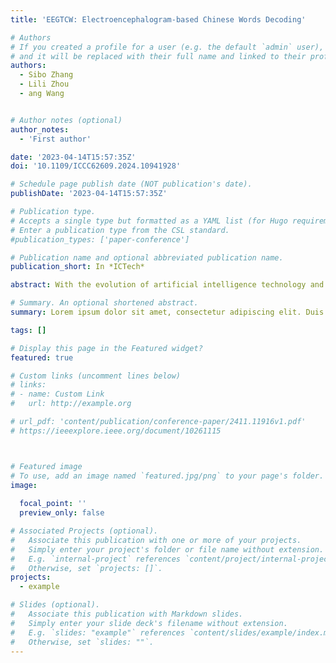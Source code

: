 ```yaml
---
title: 'EEGTCW: Electroencephalogram-based Chinese Words Decoding'

# Authors
# If you created a profile for a user (e.g. the default `admin` user), write the username (folder name) here
# and it will be replaced with their full name and linked to their profile.
authors:
  - Sibo Zhang
  - Lili Zhou
  - ang Wang


# Author notes (optional)
author_notes:
  - 'First author'

date: '2023-04-14T15:57:35Z'
doi: '10.1109/ICCC62609.2024.10941928'

# Schedule page publish date (NOT publication's date).
publishDate: '2023-04-14T15:57:35Z'

# Publication type.
# Accepts a single type but formatted as a YAML list (for Hugo requirements).
# Enter a publication type from the CSL standard.
#publication_types: ['paper-conference']

# Publication name and optional abbreviated publication name.
publication_short: In *ICTech*

abstract: With the evolution of artificial intelligence technology and the exploration of brain science, more and more researchers are committed to the decoding of brain signals, and the application of brain-computer interface(BCI) is constantly updated. Electroencephalogram(EEG) signals are non-invasive signals that have attracted increasing attention due to their non-transplantability and high temporal resolution. This paper focuses on the decoding of EEG signals to Chinese words, and proposes a novel framework, EEGTCW, which is based on the BiGRU-Attention-CNN classification model and data augmentation method to decode EEG signals into categories corresponding to Chinese words on a self-built dataset. The classification accuracy reaches 0.88, while exploring the gener-alization performance of the model under different batches of a single subject and generalization performance across subjects. It has certain reference value for the improvement of BCI assistant system for speech disorder people.

# Summary. An optional shortened abstract.
summary: Lorem ipsum dolor sit amet, consectetur adipiscing elit. Duis posuere tellus ac convallis placerat. Proin tincidunt magna sed ex sollicitudin condimentum.

tags: []

# Display this page in the Featured widget?
featured: true

# Custom links (uncomment lines below)
# links:
# - name: Custom Link
#   url: http://example.org

# url_pdf: 'content/publication/conference-paper/2411.11916v1.pdf'
# https://ieeexplore.ieee.org/document/10261115



# Featured image
# To use, add an image named `featured.jpg/png` to your page's folder.
image:
  
  focal_point: ''
  preview_only: false

# Associated Projects (optional).
#   Associate this publication with one or more of your projects.
#   Simply enter your project's folder or file name without extension.
#   E.g. `internal-project` references `content/project/internal-project/index.md`.
#   Otherwise, set `projects: []`.
projects:
  - example

# Slides (optional).
#   Associate this publication with Markdown slides.
#   Simply enter your slide deck's filename without extension.
#   E.g. `slides: "example"` references `content/slides/example/index.md`.
#   Otherwise, set `slides: ""`.
---
```



